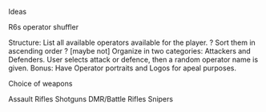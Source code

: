 Ideas

R6s operator shuffler

Structure:
List all available operators available for the player.
? Sort them in ascending order ? [maybe not]
Organize in two categories: Attackers and Defenders.
User selects attack or defence, then a random operator name is given.
Bonus: Have Operator portraits and Logos for apeal purposes.

Choice of weapons

Assault Rifles
Shotguns
DMR/Battle Rifles
Snipers
